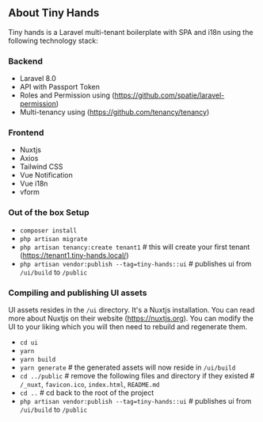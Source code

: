 ## About Tiny Hands

Tiny hands is a Laravel multi-tenant boilerplate with SPA and i18n using the following technology stack:

### Backend
- Laravel 8.0 
- API with Passport Token
- Roles and Permission using (https://github.com/spatie/laravel-permission)
- Multi-tenancy using (https://github.com/tenancy/tenancy)

### Frontend
- Nuxtjs
- Axios
- Tailwind CSS
- Vue Notification
- Vue i18n
- vform

### Out of the box Setup
- `composer install`
- `php artisan migrate`
- `php artisan tenancy:create tenant1`                  # this will create your first tenant (https://tenant1.tiny-hands.local/)
- `php artisan vendor:publish --tag=tiny-hands::ui`     # publishes ui from `/ui/build` to `/public`

### Compiling and publishing UI assets
UI assets resides in the `/ui` directory. It's a Nuxtjs installation. You can read more about Nuxtjs on their website (https://nuxtjs.org).
You can modify the UI to your liking which you will then need to rebuild and regenerate them.
- `cd ui`
- `yarn`
- `yarn build`
- `yarn generate`                                       # the generated assets will now reside in `/ui/build`
- `cd ../public`                                        # remove the following files and directory if they existed
                                                        # `/_nuxt`, `favicon.ico`, `index.html`, `README.md`
- `cd ..`                                               # cd back to the root of the project
- `php artisan vendor:publish --tag=tiny-hands::ui`     # publishes ui from `/ui/build` to `/public`
